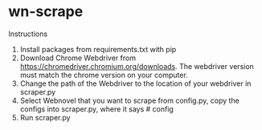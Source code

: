 # wn-scrape

Instructions

1. Install packages from requirements.txt with pip
2. Download Chrome Webdriver from https://chromedriver.chromium.org/downloads.  The webdriver version must match the chrome version on your computer.
3. Change the path of the Webdriver to the location of your webdriver in scraper.py
4. Select Webnovel that you want to scrape from config.py, copy the configs into scraper.py, where it says # config
5. Run scraper.py

